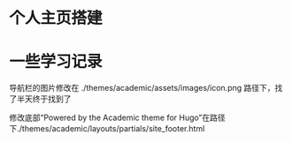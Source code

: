 # 个人主页搭建


# 一些学习记录
导航栏的图片修改在 ./themes/academic/assets/images/icon.png 路径下，找了半天终于找到了

修改底部“Powered by the Academic theme for Hugo”在路径下./themes/academic/layouts/partials/site_footer.html

